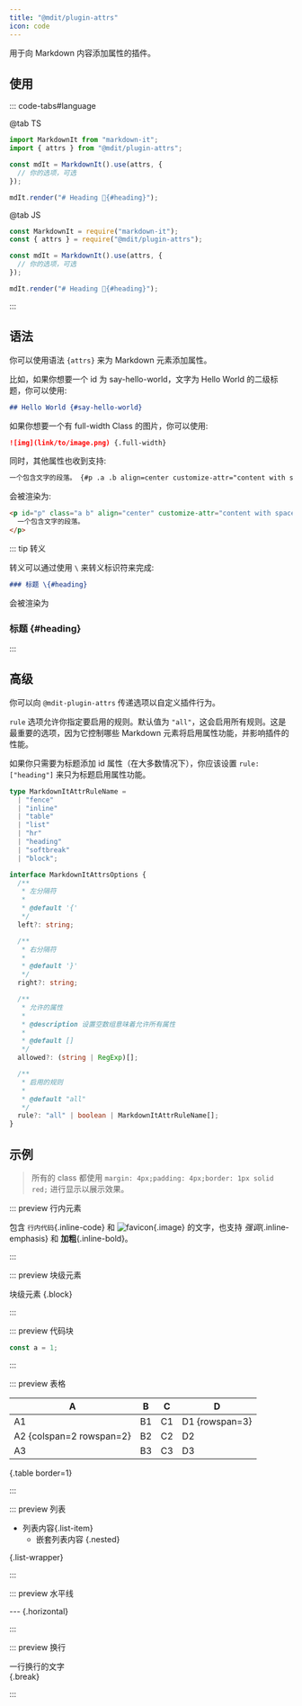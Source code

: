 ```yaml
---
title: "@mdit/plugin-attrs"
icon: code
---
```


用于向 Markdown 内容添加属性的插件。

<!-- more -->

## 使用

::: code-tabs#language

@tab TS

```ts
import MarkdownIt from "markdown-it";
import { attrs } from "@mdit/plugin-attrs";

const mdIt = MarkdownIt().use(attrs, {
  // 你的选项，可选
});

mdIt.render("# Heading 🎉{#heading}");
```

@tab JS

```js
const MarkdownIt = require("markdown-it");
const { attrs } = require("@mdit/plugin-attrs");

const mdIt = MarkdownIt().use(attrs, {
  // 你的选项，可选
});

mdIt.render("# Heading 🎉{#heading}");
```

:::

## 语法

你可以使用语法 `{attrs}` 来为 Markdown 元素添加属性。

比如，如果你想要一个 id 为 say-hello-world，文字为 Hello World 的二级标题，你可以使用:

```md
## Hello World {#say-hello-world}
```

如果你想要一个有 full-width Class 的图片，你可以使用:

```md
![img](link/to/image.png) {.full-width}
```

同时，其他属性也收到支持:

```md
一个包含文字的段落。 {#p .a .b align=center customize-attr="content with spaces"}
```

会被渲染为:

```html
<p id="p" class="a b" align="center" customize-attr="content with spaces">
  一个包含文字的段落。
</p>
```

::: tip 转义

转义可以通过使用 `\` 来转义标识符来完成:

```md
### 标题 \{#heading}
```

会被渲染为

### 标题 \{#heading}

:::

## 高级

你可以向 `@mdit-plugin-attrs` 传递选项以自定义插件行为。

`rule` 选项允许你指定要启用的规则。默认值为 `"all"`，这会启用所有规则。这是最重要的选项，因为它控制哪些 Markdown 元素将启用属性功能，并影响插件的性能。

如果你只需要为标题添加 id 属性（在大多数情况下），你应该设置 `rule: ["heading"]` 来只为标题启用属性功能。

```ts
type MarkdownItAttrRuleName =
  | "fence"
  | "inline"
  | "table"
  | "list"
  | "hr"
  | "heading"
  | "softbreak"
  | "block";

interface MarkdownItAttrsOptions {
  /**
   * 左分隔符
   *
   * @default '{'
   */
  left?: string;

  /**
   * 右分隔符
   *
   * @default '}'
   */
  right?: string;

  /**
   * 允许的属性
   *
   * @description 设置空数组意味着允许所有属性
   *
   * @default []
   */
  allowed?: (string | RegExp)[];

  /**
   * 启用的规则
   *
   * @default "all"
   */
  rule?: "all" | boolean | MarkdownItAttrRuleName[];
}
```

## 示例

> 所有的 class 都使用 `margin: 4px;padding: 4px;border: 1px solid red;` 进行显示以展示效果。

::: preview 行内元素

包含 `行内代码`{.inline-code} 和 ![favicon](/favicon.ico){.image} 的文字，也支持 _强调_{.inline-emphasis} 和 **加粗**{.inline-bold}。

:::

::: preview 块级元素

块级元素 {.block}

:::

::: preview 代码块

```js {.fence}
const a = 1;
```

:::

::: preview 表格

| A                        | B   | C   | D              |
| ------------------------ | --- | --- | -------------- |
| A1                       | B1  | C1  | D1 {rowspan=3} |
| A2 {colspan=2 rowspan=2} | B2  | C2  | D2             |
| A3                       | B3  | C3  | D3             |

{.table border=1}

:::

::: preview 列表

- 列表内容{.list-item}
  - 嵌套列表内容
    {.nested}

{.list-wrapper}

:::

::: preview 水平线

--- {.horizontal}

:::

::: preview 换行

一行换行的文字  
{.break}

:::

<style scope>
.block,
.break,
.horizontal,
.image,
.inline-code,
.list-wrapper,
.list-item,
.nested,
.inline-emphasis,
.inline-bold,
.table,
.fence {
  margin: 4px;
  padding: 4px;
  border: 1px solid red;
}
</style>
